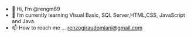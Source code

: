 - 👋 Hi, I’m @rengm89
- 🌱 I’m currently learning Visual Basic, SQL Server,HTML,CSS, JavaScript and Java.  
- 📫 How to reach me ... renzogiraudomiani@gmail.com



<!---
rengm89/rengm89 is a ✨ special ✨ repository because its `README.md` (this file) appears on your GitHub profile.
You can click the Preview link to take a look at your changes.
--->
